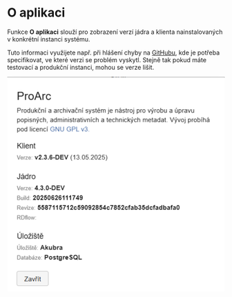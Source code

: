 # O aplikaci

Funkce **O aplikaci** slouží pro zobrazení verzí jádra a klienta
nainstalovaných v konkrétní instanci systému.

Tuto informaci využijete např. při hlášení chyby na [GitHubu](https://github.com/proarc/proarc-client/issues), kde je potřeba
specifikovat, ve které verzi se problém vyskytl. Stejně tak pokud máte
testovací a produkční instanci, mohou se verze lišit.

![](./media/06_oAplikaci/image1.png)